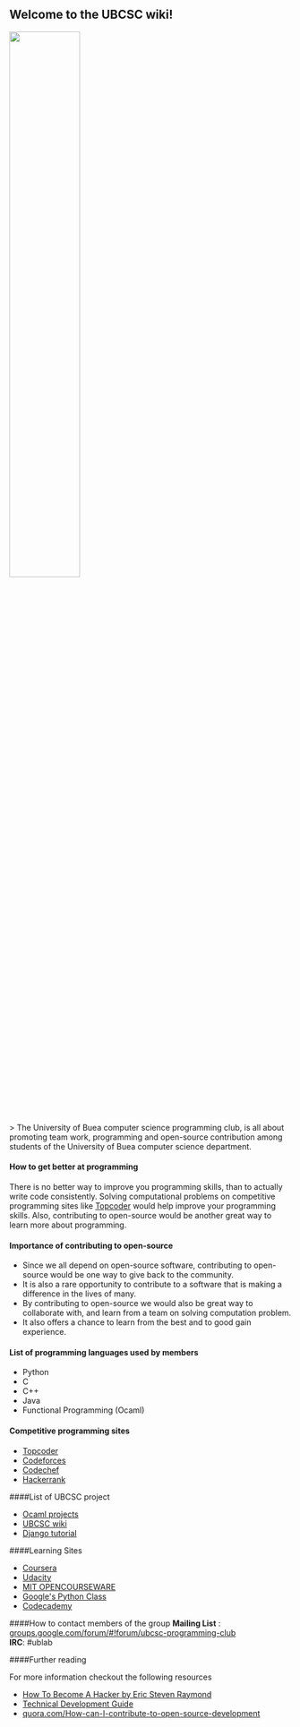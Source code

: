 ## Welcome to the UBCSC wiki!

<img src="https://github.com/ubcsc/ubcscwiki/blob/master/pics/image-20160524.jpg" width="50%">  
<br />
> 	The University of Buea computer science programming club, is all about promoting team work, programming and open-source contribution among students of the University of Buea computer science department. 

#### How to get better at programming

There is no better way to improve you programming skills, than to actually write code consistently. Solving computational problems on competitive programming sites like [Topcoder](https://www.topcoder.com) would help improve your programming skills. Also, contributing to open-source would be another great way to learn more about programming. 

#### Importance of contributing to open-source
- Since we all depend on open-source software, contributing to open-source would be one way to give back to the community.
- It is also a rare opportunity to contribute to a software that is making a difference in the lives of many.
- By contributing to open-source we would also be great way to collaborate with, and learn from a team on solving computation problem.
- It also offers a chance to learn from the best and to good gain experience.
 
#### List of programming languages used by members
- Python
- C
- C++
- Java
- Functional Programming (Ocaml)

#### Competitive programming sites
- [Topcoder](https://www.topcoder.com)
- [Codeforces](http://codeforces.com/)
- [Codechef](https://www.codechef.com/)
- [Hackerrank](https://www.hackerrank.com/)

####List of UBCSC project 
- [Ocaml projects](https://github.com/ubcsc/ocaml-projects)
- [UBCSC wiki](https://github.com/ubcsc/ubcscwiki)
- [Django tutorial](https://github.com/ubcsc/django_tut)

####Learning Sites
- [Coursera](https://www.coursera.org/)
- [Udacity](https://www.udacity.com/)
- [MIT OPENCOURSEWARE](http://ocw.mit.edu/index.htm)
- [Google's Python Class ](https://developers.google.com/edu/python/)
- [Codecademy](https://www.codecademy.com/)


####How to contact members of the group
**Mailing List** : [groups.google.com/forum/#!forum/ubcsc-programming-club](https://groups.google.com/forum/#!forum/ubcsc-programming-club)  
**IRC**: #ublab

####Further reading  

For more information checkout the following resources

- [How To Become A Hacker by Eric Steven Raymond](http://www.catb.org/esr/faqs/hacker-howto.html)
- [ Technical Development Guide](https://www.google.com/about/careers/students/guide-to-technical-development.html)
- [quora.com/How-can-I-contribute-to-open-source-development](https://www.quora.com/How-can-I-contribute-to-open-source-development)